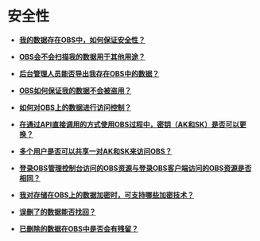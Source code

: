 # 安全性<a name="obs_faq_0200"></a>

-   **[我的数据存在OBS中，如何保证安全性？](我的数据存在OBS中-如何保证安全性.md)**  

-   **[OBS会不会扫描我的数据用于其他用途？](OBS会不会扫描我的数据用于其他用途.md)**  

-   **[后台管理人员能否导出我存在OBS中的数据？](后台管理人员能否导出我存在OBS中的数据.md)**  

-   **[OBS如何保证我的数据不会被盗用？](OBS如何保证我的数据不会被盗用.md)**  

-   **[如何对OBS上的数据进行访问控制？](如何对OBS上的数据进行访问控制.md)**  

-   **[在通过API直接调用的方式使用OBS过程中，密钥（AK和SK）是否可以更换？](在通过API直接调用的方式使用OBS过程中-密钥（AK和SK）是否可以更换.md)**  

-   **[多个用户是否可以共享一对AK和SK来访问OBS？](多个用户是否可以共享一对AK和SK来访问OBS.md)**  

-   **[登录OBS管理控制台访问的OBS资源与登录OBS客户端访问的OBS资源是否相同？](登录OBS管理控制台访问的OBS资源与登录OBS客户端访问的OBS资源是否相同.md)**  

-   **[我对存储在OBS上的数据加密时，可支持哪些加密技术？](我对存储在OBS上的数据加密时-可支持哪些加密技术.md)**  

-   **[误删了的数据能否找回？](误删了的数据能否找回.md)**  

-   **[已删除的数据在OBS中是否会有残留？](已删除的数据在OBS中是否会有残留.md)**  


